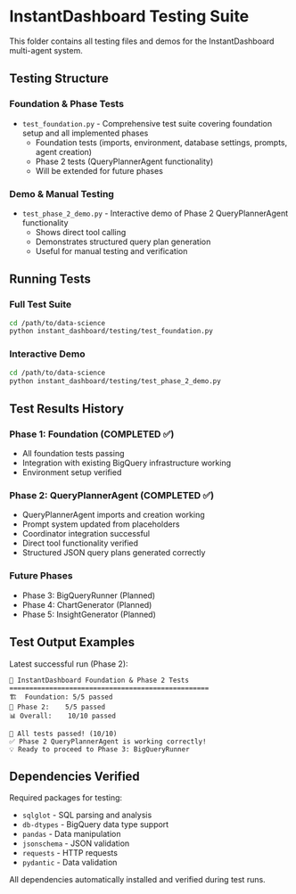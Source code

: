 # InstantDashboard Testing Suite

This folder contains all testing files and demos for the InstantDashboard multi-agent system.

## Testing Structure

### Foundation & Phase Tests
- `test_foundation.py` - Comprehensive test suite covering foundation setup and all implemented phases
  - Foundation tests (imports, environment, database settings, prompts, agent creation)  
  - Phase 2 tests (QueryPlannerAgent functionality)
  - Will be extended for future phases

### Demo & Manual Testing
- `test_phase_2_demo.py` - Interactive demo of Phase 2 QueryPlannerAgent functionality
  - Shows direct tool calling
  - Demonstrates structured query plan generation
  - Useful for manual testing and verification

## Running Tests

### Full Test Suite
```bash
cd /path/to/data-science
python instant_dashboard/testing/test_foundation.py
```

### Interactive Demo
```bash  
cd /path/to/data-science
python instant_dashboard/testing/test_phase_2_demo.py
```

## Test Results History

### Phase 1: Foundation (COMPLETED ✅)
- All foundation tests passing
- Integration with existing BigQuery infrastructure working
- Environment setup verified

### Phase 2: QueryPlannerAgent (COMPLETED ✅) 
- QueryPlannerAgent imports and creation working
- Prompt system updated from placeholders  
- Coordinator integration successful
- Direct tool functionality verified
- Structured JSON query plans generated correctly

### Future Phases
- Phase 3: BigQueryRunner (Planned)
- Phase 4: ChartGenerator (Planned) 
- Phase 5: InsightGenerator (Planned)

## Test Output Examples

Latest successful run (Phase 2):
```
🚀 InstantDashboard Foundation & Phase 2 Tests
==================================================
🏗️  Foundation: 5/5 passed
🚀 Phase 2:    5/5 passed  
📊 Overall:    10/10 passed

🎉 All tests passed! (10/10)
✅ Phase 2 QueryPlannerAgent is working correctly!
💡 Ready to proceed to Phase 3: BigQueryRunner
```

## Dependencies Verified

Required packages for testing:
- `sqlglot` - SQL parsing and analysis
- `db-dtypes` - BigQuery data type support  
- `pandas` - Data manipulation
- `jsonschema` - JSON validation
- `requests` - HTTP requests
- `pydantic` - Data validation

All dependencies automatically installed and verified during test runs. 